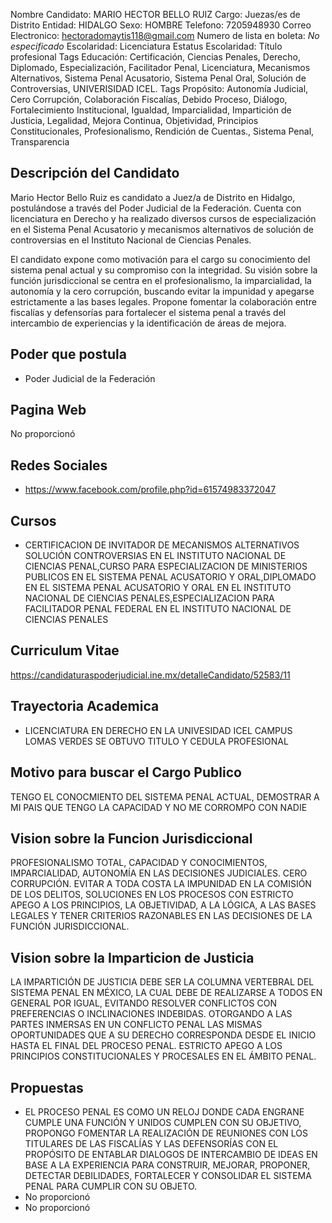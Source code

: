 Nombre Candidato: MARIO HECTOR BELLO RUIZ
Cargo: Juezas/es de Distrito
Entidad: HIDALGO
Sexo: HOMBRE
Telefono: 7205948930
Correo Electronico: hectoradomaytis118@gmail.com
Numero de lista en boleta: *No especificado*
Escolaridad: Licenciatura
Estatus Escolaridad: Título profesional
Tags Educación: Certificación, Ciencias Penales, Derecho, Diplomado, Especialización, Facilitador Penal, Licenciatura, Mecanismos Alternativos, Sistema Penal Acusatorio, Sistema Penal Oral, Solución de Controversias, UNIVERISIDAD ICEL.
Tags Propósito: Autonomía Judicial, Cero Corrupción, Colaboración Fiscalías, Debido Proceso, Diálogo, Fortalecimiento Institucional, Igualdad, Imparcialidad, Impartición de Justicia, Legalidad, Mejora Continua, Objetividad, Principios Constitucionales, Profesionalismo, Rendición de Cuentas., Sistema Penal, Transparencia


## Descripción del Candidato 

Mario Hector Bello Ruiz es candidato a Juez/a de Distrito en Hidalgo, postulándose a través del Poder Judicial de la Federación. Cuenta con licenciatura en Derecho y ha realizado diversos cursos de especialización en el Sistema Penal Acusatorio y mecanismos alternativos de solución de controversias en el Instituto Nacional de Ciencias Penales.

El candidato expone como motivación para el cargo su conocimiento del sistema penal actual y su compromiso con la integridad. Su visión sobre la función jurisdiccional se centra en el profesionalismo, la imparcialidad, la autonomía y la cero corrupción, buscando evitar la impunidad y apegarse estrictamente a las bases legales. Propone fomentar la colaboración entre fiscalías y defensorías para fortalecer el sistema penal a través del intercambio de experiencias y la identificación de áreas de mejora.


## Poder que postula

- Poder Judicial de la Federación


## Pagina Web

No proporcionó


## Redes Sociales

- https://www.facebook.com/profile.php?id=61574983372047


## Cursos

- CERTIFICACION DE INVITADOR DE MECANISMOS ALTERNATIVOS SOLUCIÓN CONTROVERSIAS EN EL INSTITUTO NACIONAL DE CIENCIAS PENAL,CURSO PARA ESPECIALIZACION DE MINISTERIOS PUBLICOS EN EL SISTEMA PENAL ACUSATORIO Y ORAL,DIPLOMADO EN EL SISTEMA PENAL ACUSATORIO Y ORAL EN EL INSTITUTO NACIONAL DE CIENCIAS PENALES,ESPECIALIZACION PARA FACILITADOR PENAL FEDERAL EN EL INSTITUTO NACIONAL DE CIENCIAS PENALES


## Curriculum Vitae

https://candidaturaspoderjudicial.ine.mx/detalleCandidato/52583/11


## Trayectoria Academica

- LICENCIATURA EN DERECHO EN LA UNIVESIDAD ICEL CAMPUS LOMAS VERDES SE OBTUVO TITULO Y CEDULA PROFESIONAL


## Motivo para buscar el Cargo Publico

TENGO EL CONOCMIENTO DEL SISTEMA PENAL ACTUAL, DEMOSTRAR A MI PAIS QUE TENGO LA CAPACIDAD Y NO ME CORROMPO CON NADIE


## Vision sobre la Funcion Jurisdiccional

PROFESIONALISMO TOTAL, CAPACIDAD Y CONOCIMIENTOS, IMPARCIALIDAD, AUTONOMÍA EN LAS DECISIONES JUDICIALES. CERO CORRUPCIÓN. EVITAR A TODA COSTA LA IMPUNIDAD EN LA COMISIÓN DE LOS DELITOS, SOLUCIONES EN LOS PROCESOS CON ESTRICTO APEGO A LOS PRINCIPIOS, LA OBJETIVIDAD, A LA LÓGICA, A LAS BASES LEGALES Y TENER CRITERIOS RAZONABLES EN LAS DECISIONES DE LA FUNCIÓN JURISDICCIONAL.


## Vision sobre la Imparticion de Justicia

LA IMPARTICIÓN DE JUSTICIA DEBE SER LA COLUMNA VERTEBRAL DEL SISTEMA PENAL EN MÉXICO, LA CUAL DEBE DE REALIZARSE A TODOS EN GENERAL POR IGUAL, EVITANDO RESOLVER CONFLICTOS CON PREFERENCIAS O INCLINACIONES INDEBIDAS. OTORGANDO A LAS PARTES INMERSAS EN UN CONFLICTO PENAL LAS MISMAS OPORTUNIDADES QUE A SU DERECHO CORRESPONDA DESDE EL INICIO HASTA EL FINAL DEL PROCESO PENAL. ESTRICTO APEGO A LOS PRINCIPIOS CONSTITUCIONALES Y PROCESALES EN EL ÁMBITO PENAL.


## Propuestas

- EL PROCESO PENAL ES COMO UN RELOJ DONDE CADA ENGRANE CUMPLE UNA FUNCIÓN Y UNIDOS CUMPLEN CON SU OBJETIVO, PROPONGO FOMENTAR LA REALIZACIÓN DE REUNIONES CON LOS TITULARES DE LAS FISCALÍAS Y LAS DEFENSORÍAS CON EL PROPÓSITO DE ENTABLAR DIALOGOS DE INTERCAMBIO DE IDEAS EN BASE A LA EXPERIENCIA PARA CONSTRUIR, MEJORAR, PROPONER, DETECTAR DEBILIDADES, FORTALECER Y CONSOLIDAR EL SISTEMA PENAL PARA CUMPLIR CON SU OBJETO.
- No proporcionó
- No proporcionó

